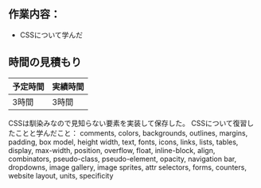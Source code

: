 ## 作業内容：
* CSSについて学んだ
## 時間の見積もり
予定時間 | 実績時間
-- | --
3時間 | 3時間

CSSは馴染みなので見知らない要素を実装して保存した。
CSSについて復習したことと学んだこと：
comments, colors, backgrounds, outlines, margins, padding, box model, height width, text, fonts, icons, links, lists, tables, display, max-width, position, overflow, float, inline-block, align, combinators, pseudo-class, pseudo-element, opacity, navigation bar, dropdowns, image gallery, image sprites, attr selectors, forms, counters, website layout, units, specificity
